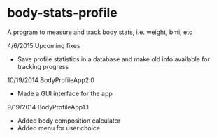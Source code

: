 body-stats-profile
==================

A program to measure and track body stats, i.e. weight, bmi, etc

4/6/2015 Upcoming fixes
  - Save profile statistics in a database and make old info available
    for tracking progress

10/19/2014 BodyProfileApp2.0
  - Made a GUI interface for the app

9/19/2014  BodyProfileApp1.1  
  - Added body composition calculator
  - Added menu for user choice
